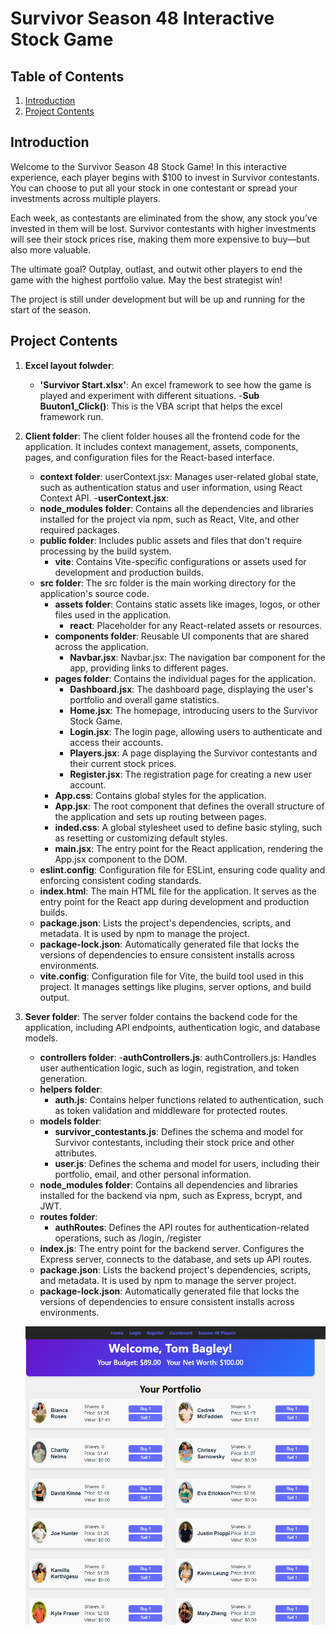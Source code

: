 # Survivor Season 48 Interactive Stock Game

## Table of Contents
1. [Introduction](#introduction)
2. [Project Contents](#project_contents)


## Introduction
Welcome to the Survivor Season 48 Stock Game! In this interactive experience, each player begins with $100 to invest in Survivor contestants. You can choose to put all your stock in one contestant or spread your investments across multiple players.

Each week, as contestants are eliminated from the show, any stock you’ve invested in them will be lost. Survivor contestants with higher investments will see their stock prices rise, making them more expensive to buy—but also more valuable.

The ultimate goal? Outplay, outlast, and outwit other players to end the game with the highest portfolio value. May the best strategist win!

The project is still under development but will be up and running for the start of the season.

## Project Contents 
1. **Excel layout folwder**:
   - **'Survivor Start.xlsx'**: An excel framework to see how the game is played and experiment with different situations.
   -**Sub Buuton1_Click()**: This is the VBA script that helps the excel framework run.
2. **Client folder**: The client folder houses all the frontend code for the application. It includes context management, assets, components, pages, and configuration files for the React-based interface.
   - **context folder**: userContext.jsx: Manages user-related global state, such as authentication status and user information, using React Context API.
        -**userContext.jsx**:
   - **node_modules folder**: Contains all the dependencies and libraries installed for the project via npm, such as React, Vite, and other required packages.
   - **public folder**: Includes public assets and files that don't require processing by the build system.
        - **vite**: Contains Vite-specific configurations or assets used for development and production builds.
   - **src folder**: The src folder is the main working directory for the application's source code.
        - **assets folder**: Contains static assets like images, logos, or other files used in the application.
            - **react**: Placeholder for any React-related assets or resources.
        - **components folder**: Reusable UI components that are shared across the application.
            - **Navbar.jsx**: Navbar.jsx: The navigation bar component for the app, providing links to different pages.
        - **pages folder**: Contains the individual pages for the application.
            - **Dashboard.jsx**: The dashboard page, displaying the user's portfolio and overall game statistics.
            - **Home.jsx**: The homepage, introducing users to the Survivor Stock Game.
            - **Login.jsx**: The login page, allowing users to authenticate and access their accounts.
            - **Players.jsx**: A page displaying the Survivor contestants and their current stock prices.
            - **Register.jsx**: The registration page for creating a new user account.
        - **App.css**: Contains global styles for the application.
        - **App.jsx**: The root component that defines the overall structure of the application and sets up routing between pages.
        - **inded.css**: A global stylesheet used to define basic styling, such as resetting or customizing default styles.
        - **main.jsx**: The entry point for the React application, rendering the App.jsx component to the DOM.
   - **eslint.config**: Configuration file for ESLint, ensuring code quality and enforcing consistent coding standards.
   - **index.html**: The main HTML file for the application. It serves as the entry point for the React app during development and production builds.
   - **package.json**: Lists the project's dependencies, scripts, and metadata. It is used by npm to manage the project.
   - **package-lock.json**: Automatically generated file that locks the versions of dependencies to ensure consistent installs across environments.
   - **vite.config**: Configuration file for Vite, the build tool used in this project. It manages settings like plugins, server options, and build output.

3. **Sever folder**: The server folder contains the backend code for the application, including API endpoints, authentication logic, and database models.
   - **controllers folder**: 
        -**authControllers.js**: authControllers.js: Handles user authentication logic, such as login, registration, and token generation.
   - **helpers folder**: 
        - **auth.js**: Contains helper functions related to authentication, such as token validation and middleware for protected routes.
   - **models folder**: 
        - **survivor_contestants.js**: Defines the schema and model for Survivor contestants, including their stock price and other attributes.
        - **user.js**: Defines the schema and model for users, including their portfolio, email, and other personal information.
   - **node_modules folder**: Contains all dependencies and libraries installed for the backend via npm, such as Express, bcrypt, and JWT.
   - **routes folder**:
        - **authRoutes**: Defines the API routes for authentication-related operations, such as /login, /register
   - **index.js**: The entry point for the backend server. Configures the Express server, connects to the database, and sets up API routes.
   - **package.json**: Lists the backend project's dependencies, scripts, and metadata. It is used by npm to manage the server project.
   - **package-lock.json**: Automatically generated file that locks the versions of dependencies to ensure consistent installs across environments.

   ![Project](figures/fig1.png)
